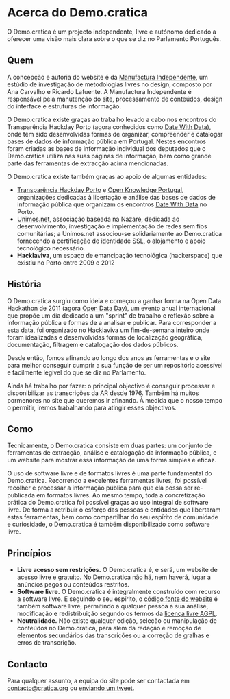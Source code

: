 # Acerca do Demo.cratica

O Demo.cratica é um projecto independente, livre e autónomo dedicado a oferecer
uma visão mais clara sobre o que se diz no Parlamento Português.


## Quem

A concepção e autoria do website é da [Manufactura
Independente](http://manufacturaindependente.org), um estúdio de investigação
de metodologias livres no design, composto por Ana Carvalho e Ricardo Lafuente.
A Manufactura Independente é responsável pela manutenção do site, processamento
de conteúdos, design do interface e estruturas de informação.

O Demo.cratica existe graças ao trabalho levado a cabo nos encontros do
Transparência Hackday Porto (agora conhecidos como [Date With
Data](http://datewithdata.pt)), onde têm sido desenvolvidas formas de
organizar, compreender e catalogar bases de dados de informação pública em
Portugal.  Nestes encontros foram criadas as bases de informação individual dos
deputados que o Demo.cratica utiliza nas suas páginas de informação, bem como
grande parte das ferramentas de extracção acima mencionadas. 

O Demo.cratica existe também graças ao apoio de algumas entidades:

* [Transparência Hackday Porto](http://transparenciahackday.org) e [Open
  Knowledge Portugal](http://okfn.pt), organizações dedicadas à libertação e
  análise das bases de dados de informação pública que organizam os encontros
  [Date With Data](http://datewithdata.pt) no Porto.
* [Unimos.net](http://unimos.net "Unimos.net"), associação baseada na Nazaré,
  dedicada ao desenvolvimento, investigação e implementação de redes sem fios
  comunitárias; a Unimos.net associou-se solidariamente ao Demo.cratica
  fornecendo a certificação de identidade SSL, o alojamento e apoio
  tecnológico necessário.
* **Hacklaviva**, um espaço de emancipação tecnológica (hackerspace) que
  existiu no Porto entre 2009 e 2012


## História

O Demo.cratica surgiu como ideia e começou a ganhar forma na Open Data
Hackathon de 2011 (agora [Open Data Day](http://opendataday.org/)), um evento
anual internacional que propõe um dia dedicado a um "sprint" de trabalho e
reflexão sobre a informação pública e formas de a analisar e publicar. Para
corresponder a esta data, foi organizado no Hacklaviva um fim-de-semana inteiro
onde foram idealizadas e desenvolvidas formas de localização geográfica,
documentação, filtragem e catalogação dos dados públicos.

Desde então, fomos afinando ao longo dos anos as ferramentas e o site para
melhor conseguir cumprir a sua função de ser um repositório acessível e
facilmente legível do que se diz no Parlamento.

Ainda há trabalho por fazer: o principal objectivo é conseguir processar e
disponibilizar as transcrições da AR desde 1976. Também há muitos pormenores
no site que queremos ir afinando. À medida que o nosso tempo o permitir, iremos
trabalhando para atingir esses objectivos.


## Como

Tecnicamente, o Demo.cratica consiste em duas partes: um conjunto de
ferramentas de extracção, análise e catalogação da informação pública, e um
website para mostrar essa informação de uma forma simples e eficaz.

O uso de software livre e de formatos livres é uma parte fundamental do
Demo.cratica. Recorrendo a excelentes ferramentas livres, foi possível recolher
e processar a informação pública para que ela possa ser re-publicada em
formatos livres. Ao mesmo tempo, toda a concretização prática do Demo.cratica
foi possível graças ao uso integral de software livre. De forma a retribuir o
esforço das pessoas e entidades que libertaram estas ferramentas, bem como
compartilhar do seu espírito de comunidade e curiosidade, o Demo.cratica é
também disponibilizado como software livre.


## Princípios

* **Livre acesso sem restrições.** O Demo.cratica é, e será, um website de
  acesso livre e gratuito. No Demo.cratica não há, nem haverá, lugar a anúncios
  pagos ou conteúdos restritos.
* **Software livre.** O Demo.cratica é integralmente construído com recurso a
  software livre. E seguindo o seu espírito, o [código fonte do
  website](http://gitlab.com/manufacturaind/democratica) é também software livre,
  permitindo a qualquer pessoa a sua análise, modificação e redistribuição
  segundo os termos da [licença livre
  AGPL](https://www.gnu.org/licenses/agpl-3.0.en.html).
* **Neutralidade.** Não existe qualquer edição, seleção ou manipulação de
  conteúdos no Demo.cratica, para além da redação e remoção de elementos
  secundários das transcrições ou a correção de gralhas e erros de transcrição.


## Contacto

Para qualquer assunto, a equipa do site pode ser contactada em
[contacto@cratica.org](mailto:contacto@cratica.org) ou [enviando um
tweet](https://twitter.com/demo_cratica).
